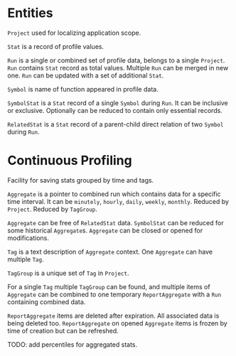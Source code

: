 Entities
========

`Project` used for localizing application scope.

`Stat` is a record of profile values.

`Run` is a single or combined set of profile data, belongs to a single `Project`.
`Run` contains `Stat` record as total values. 
Multiple `Run` can be merged in new one. 
`Run` can be updated with a set of additional `Stat`.


`Symbol` is name of function appeared in profile data.

`SymbolStat` is a `Stat` record of a single `Symbol` during `Run`. 
It can be inclusive or exclusive. Optionally can be reduced to contain only essential records. 

`RelatedStat` is a `Stat` record of a parent-child direct relation of two `Symbol` during `Run`.


Continuous Profiling
====================

Facility for saving stats grouped by time and tags.

`Aggregate` is a pointer to combined run which contains data for a specific time interval. 
It can be `minutely`, `hourly`, `daily`, `weekly`, `monthly`.
Reduced by `Project`.
Reduced by `TagGroup`.

`Aggregate` can be free of `RelatedStat` data. `SymbolStat` can be reduced for some historical `Aggregate`s.
`Aggregate` can be closed or opened for modifications. 

`Tag` is a text description of `Aggregate` context. One `Aggregate` can have multiple `Tag`.

`TagGroup` is a unique set of `Tag` in `Project`.

For a single `Tag` multiple `TagGroup` can be found, 
and multiple items of `Aggregate` can be combined to one temporary `ReportAggregate` 
with a `Run` containing combined data.

`ReportAggregate` items are deleted after expiration. All associated data is being deleted too.
`ReportAggregate` on opened `Aggregate` items is frozen by time of creation but can be refreshed.

TODO: add percentiles for aggregated stats.
